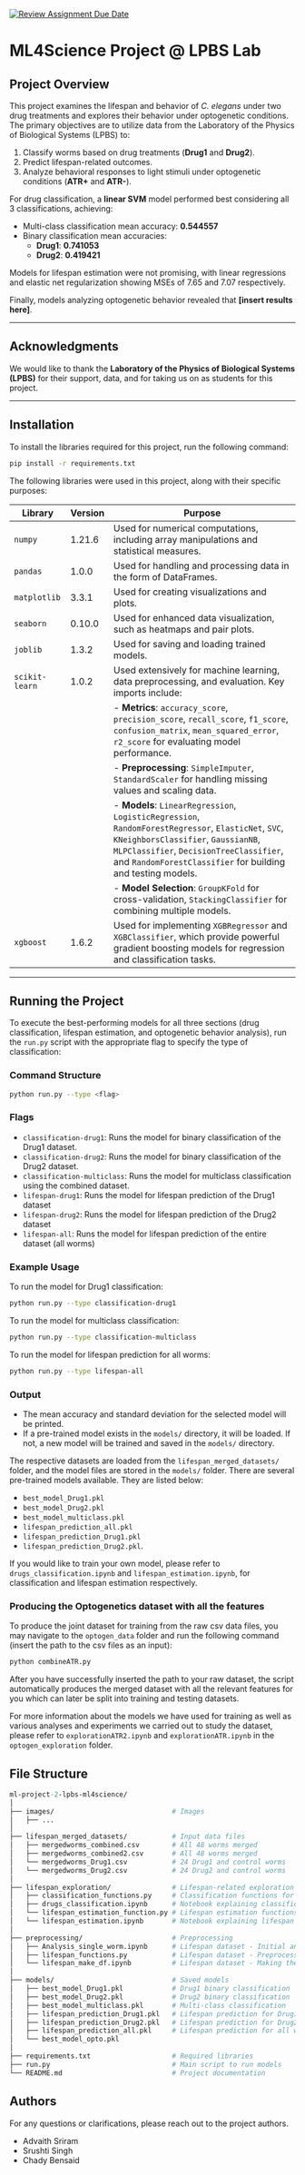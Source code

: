 [![Review Assignment Due Date](https://classroom.github.com/assets/deadline-readme-button-22041afd0340ce965d47ae6ef1cefeee28c7c493a6346c4f15d667ab976d596c.svg)](https://classroom.github.com/a/UDdkOEMs)

# ML4Science Project @ LPBS Lab

## Project Overview

This project examines the lifespan and behavior of *C. elegans* under two drug treatments and explores their behavior under optogenetic conditions. The primary objectives are to utilize data from the Laboratory of the Physics of Biological Systems (LPBS) to:

1. Classify worms based on drug treatments (**Drug1** and **Drug2**).
2. Predict lifespan-related outcomes.
3. Analyze behavioral responses to light stimuli under optogenetic conditions (**ATR+** and **ATR-**).

For drug classification, a **linear SVM** model performed best considering all 3 classifications, achieving:
- Multi-class classification mean accuracy: **0.544557**
- Binary classification mean accuracies:
  - **Drug1**: **0.741053**
  - **Drug2**: **0.419421**

Models for lifespan estimation were not promising, with linear regressions and elastic net regularization showing MSEs of 7.65 and 7.07 respectively.


Finally, models analyzing optogenetic behavior revealed that **[insert results here]**.

---

## Acknowledgments

We would like to thank the **Laboratory of the Physics of Biological Systems (LPBS)** for their support, data, and for taking us on as students for this project.

---

## Installation

To install the libraries required for this project, run the following command:

```bash
pip install -r requirements.txt
```

The following libraries were used in this project, along with their specific purposes:

| Library        | Version | Purpose                                                                                  |
|----------------|---------|------------------------------------------------------------------------------------------|
| `numpy`        | 1.21.6  | Used for numerical computations, including array manipulations and statistical measures. |
| `pandas`       | 1.0.0   | Used for handling and processing data in the form of DataFrames.                        |
| `matplotlib`   | 3.3.1   | Used for creating visualizations and plots.                                             |
| `seaborn`      | 0.10.0  | Used for enhanced data visualization, such as heatmaps and pair plots.                  |
| `joblib`       | 1.3.2   | Used for saving and loading trained models.                                             |
| `scikit-learn` | 1.0.2   | Used extensively for machine learning, data preprocessing, and evaluation. Key imports include: |
|                |         | - **Metrics**: `accuracy_score`, `precision_score`, `recall_score`, `f1_score`, `confusion_matrix`, `mean_squared_error`, `r2_score` for evaluating model performance. |
|                |         | - **Preprocessing**: `SimpleImputer`, `StandardScaler` for handling missing values and scaling data. |
|                |         | - **Models**: `LinearRegression`, `LogisticRegression`, `RandomForestRegressor`, `ElasticNet`, `SVC`, `KNeighborsClassifier`, `GaussianNB`, `MLPClassifier`, `DecisionTreeClassifier`, and `RandomForestClassifier` for building and testing models. |
|                |         | - **Model Selection**: `GroupKFold` for cross-validation, `StackingClassifier` for combining multiple models. |
| `xgboost`      | 1.6.2   | Used for implementing `XGBRegressor` and `XGBClassifier`, which provide powerful gradient boosting models for regression and classification tasks. |

---

## Running the Project

To execute the best-performing models for all three sections (drug classification, lifespan estimation, and optogenetic behavior analysis), run the `run.py` script with the appropriate flag to specify the type of classification:

### Command Structure
```bash
python run.py --type <flag>
```

### Flags
- `classification-drug1`: Runs the model for binary classification of the Drug1 dataset.
- `classification-drug2`: Runs the model for binary classification of the Drug2 dataset.
- `classification-multiclass`: Runs the model for multiclass classification using the combined dataset.
- `lifespan-drug1`: Runs the model for lifespan prediction of the Drug1 dataset
- `lifespan-drug2`: Runs the model for lifespan prediction of the Drug2 dataset
- `lifespan-all`: Runs the model for lifespan prediction of the entire dataset (all worms)


### Example Usage
To run the model for Drug1 classification:
```bash
python run.py --type classification-drug1
```
To run the model for multiclass classification:
```bash
python run.py --type classification-multiclass
```
To run the model for lifespan prediction for all worms:
```bash
python run.py --type lifespan-all
```

### Output
- The mean accuracy and standard deviation for the selected model will be printed.
- If a pre-trained model exists in the `models/` directory, it will be loaded. If not, a new model will be trained and saved in the `models/` directory.

The respective datasets are loaded from the `lifespan_merged_datasets/` folder, and the model files are stored in the `models/` folder. There are several pre-trained models available. They are listed below:
- `best_model_Drug1.pkl`
- `best_model_Drug2.pkl`
- `best_model_multiclass.pkl`
- `lifespan_prediction_all.pkl`
- `lifespan_prediction_Drug1.pkl`
- `lifespan_prediction_Drug2.pkl`.

If you would like to train your own model, please refer to `drugs_classification.ipynb` and `lifespan_estimation.ipynb`, for classification and lifespan estimation respectively.

### Producing the Optogenetics dataset with all the features

To produce the joint dataset for training from the raw csv data files, you may navigate to the `optogen_data` folder and run the following command (insert the path to the csv files as an input): 
```bash
python combineATR.py
```
After you have successfully inserted the path to your raw dataset, the script automatically produces the merged dataset with all the relevant features for you which can later be split into training and testing datasets.  

For more information about the models we have used for training as well as various analyses and experiments we carried out to study the dataset, please refer to `explorationATR2.ipynb` and `explorationATR.ipynb` in the `optogen_exploration` folder. 

## File Structure 

```graphql
ml-project-2-lpbs-ml4science/
│
├── images/                             # Images
│   ├── ... 
│
├── lifespan_merged_datasets/           # Input data files
│   ├── mergedworms_combined.csv        # All 48 worms merged
│   ├── mergedworms_combined2.csv       # All 48 worms merged
│   └── mergedworms_Drug1.csv           # 24 Drug1 and control worms
│   └── mergedworms_Drug2.csv           # 24 Drug2 and control worms
│
├── lifespan_exploration/               # Lifespan-related exploration
│   ├── classification_functions.py     # Classification functions for training model and plotting
│   ├── drugs_classification.ipynb      # Notebook explaining classification
│   └── lifespan_estimation_function.py # Lifespan estimation functions for training model
│   └── lifespan_estimation.ipynb       # Notebook explaining lifespan estimation
│
├── preprocessing/                      # Preprocessing
│   ├── Analysis_single_worm.ipynb      # Lifespan dataset - Initial analysis for feature engineering         
│   ├── lifespan_functions.py           # Lifespan dataset - Preprocessing functions
│   └── lifespan_make_df.ipynb          # Lifespan dataset - Making the dataframe and checking worm death
│
├── models/                             # Saved models
│   ├── best_model_Drug1.pkl            # Drug1 binary classification  
│   ├── best_model_Drug2.pkl            # Drug2 binary classification
│   ├── best_model_multiclass.pkl       # Multi-class classification
│   ├── lifespan_prediction_Drug1.pkl   # Lifespan prediction for Drug1
│   ├── lifespan_prediction_Drug2.pkl   # Lifespan prediction for Drug2
│   ├── lifespan_prediction_all.pkl     # Lifespan prediction for all worms
│   └── best_model_opto.pkl             
│
├── requirements.txt                    # Required libraries
├── run.py                              # Main script to run models
└── README.md                           # Project documentation
```

## Authors

For any questions or clarifications, please reach out to the project authors.

- Advaith Sriram
- Srushti Singh
- Chady Bensaid
